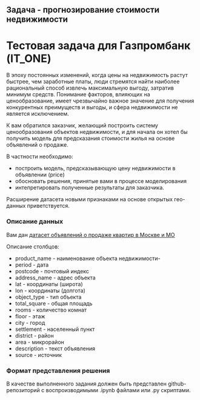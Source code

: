 ## Задача - прогнозирование стоимости недвижимости
# Тестовая задача для Газпромбанк (IT_ONE)

В эпоху постоянных изменений, когда цены на недвижимость растут быстрее, чем заработные платы, 
люди стремятся найти наиболее рациональный способ извлечь максимальную выгоду, затратив минимум средств. 
Понимание факторов, влияющих на ценообразование, имеет чрезвычайно важное значение для получения конкурентных преимуществ и выгоды,
и сфера недвижимости не является исключением. 

К вам обратился заказчик, желающий построить систему ценообразования объектов недвижимости, 
и для начала он хотел бы получить модель для предсказания стоимости жилья на основе объявлений о продаже.

В частности необходимо:
- построить модель, предсказывающую цену недвижимости в объявлении (price)
- обосновать решения, принятые вами в процессе моделирования
- интепретировать полученные результаты для заказчика.

Расширение датасета новыми признаками на основе открытых гео-данных приветствуется.

### Описание данных

Вам дан [датасет объявлений о продаже квартир в Москве и МО](https://www.kaggle.com/datasets/vasiliispe/real-estate-moscow-and-moscow-region)

Описание столбцов:

- product_name - наименование объекта недвижимости-
- period - дата
- postcode - почтовый индекс
- address_name - адрес объекта
- lat - координаты (широта)
- lon - координаты (долгота)
- object_type - тип объекта
- total_square - общая площадь
- rooms - количество комнат
- floor - этаж
- city - город
- settlement - населенный пункт
- district - район
- area - микрорайон
- description - текст объявления
- source - источник

### Формат представления решения

В качестве выполненного задания должен быть представлен github-репозиторий с воспроизводимыми .ipynb файлами или .py скриптами.
